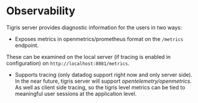 # Observability

Tigris server provides diagnostic information for the users in two ways:

- Exposes metrics in openmetrics/prometheus format on the `/metrics` endpoint.

These can be examined on the local server (if tracing is enabled in
configuration) on `http://localhost:8081/metrics`.

- Supports tracing (only datadog support right now and only server side). In
  the near future, tigris server will support _opentelemetry/openmetrics_. As
  well as client side tracing, so the tigris level metrics can be tied to
  meaningful user sessions at the application level.
